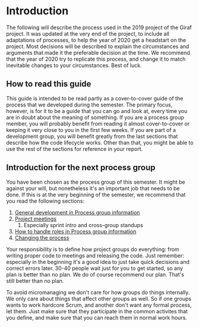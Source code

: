 # Introduction
The following will describe the process used in the 2019 project of the Giraf project.
It was updated at the very end of the project, to include all adaptations of processes, to help the year of 2020 get a headstart on the project.
Most decisions will be described to explain the circumstances and arguments that made it the preferable decision at the time.
We recommend that the year of 2020 try to replicate this process, and change it to match inevitable changes to your circumstances.
Best of luck.

## How to read this guide
This guide is intended to be read partly as a cover-to-cover guide of the process that we developed during the semester.
The primary focus, however, is for it to be a guide that you can go and look at, every time you are in doubt about the meaning of something.
If you are a process group member, you will probably benefit from reading it almost cover-to-cover or keeping it very close to you in the first few weeks.
If you are part of a development group, you will benefit greatly from the last sections that describe how the code lifecycle works.
Other than that, you might be able to use the rest of the sections for reference in your report.

## Introduction for the next process group
You have been chosen as the process group of this semester. It might be against your will, but nonetheless it's an important job that needs to be done.
If this is at the very beginning of the semester, we recommend that you read the following sections:
1. [General development in Process group information](process_group_information.md#general-development)
2. [Project meetings](project_meetings.md#project-meetings)
   1. Especially sprint intro and cross-group standups
3. [How to handle roles in Process group information](process_group_information.md#how-to-handle-roles)
4. [Changing the process](changing_the_process.md)

Your responsibility is to define how project groups do everything: from writing proper code to meetings and releasing the code.
Just remember: especially in the beginning it's a good idea to just take quick decisions and correct errors later. 30-40 people wait just for you to get started, so any plan is better than no plan.
We do of course recommend our plan. That's still better than no plan.

To avoid micromanaging we don't care for how groups do things internally.
We only care about things that affect other groups as well.
So if one groups wants to work hardcore Scrum, and another don't want any formal process, let them.
Just make sure that they participate in the common activites that you define, and make sure that you can reach them in normal work hours.
